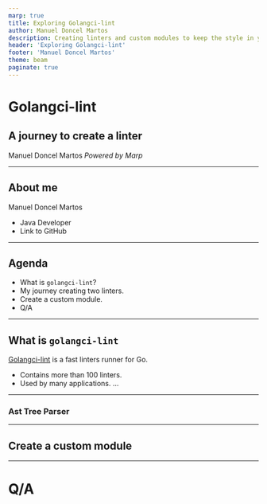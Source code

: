 ```yaml
---
marp: true
title: Exploring Golangci-lint
author: Manuel Doncel Martos
description: Creating linters and custom modules to keep the style in your applications consistent.
header: 'Exploring Golangci-lint'
footer: 'Manuel Doncel Martos'
theme: beam
paginate: true
---
```

<!-- _paginate: skip -->

<!-- _class: title -->
# Golangci-lint

## A journey to create a linter

Manuel Doncel Martos
*Powered by Marp*

---

## About me

Manuel Doncel Martos

+ Java Developer
+ Link to GitHub

---

## Agenda

+ What is `golangci-lint`?
+ My journey creating two linters.
+ Create a custom module.
+ Q/A

---

## What is `golangci-lint`

[Golangci-lint][1] is a fast linters runner for Go.

+ Contains more than 100 linters.
+ Used by many applications.
...

---

### Ast Tree Parser

---

## Create a custom module

---

<!-- _class: title -->
# Q/A

[1]: https://golangci-lint.run/
